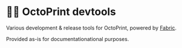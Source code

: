 # 👷‍♀️ OctoPrint devtools

Various development & release tools for OctoPrint, powered by [Fabric](https://docs.fabfile.org/en/1.14/).

Provided as-is for documentationational purposes.

